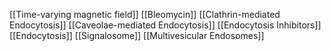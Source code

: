 [[Time-varying magnetic field]]
[[Bleomycin]]
[[Clathrin-mediated Endocytosis]]
[[Caveolae-mediated Endocytosis]]
[[Endocytosis Inhibitors]]
[[Endocytosis]]
[[Signalosome]]
[[Multivesicular Endosomes]]
